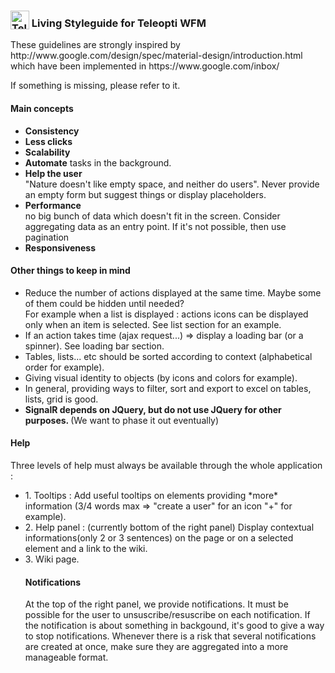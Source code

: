 <div class="view-header">
<div class="view-title">
	<h3><img src="http://www.teleopti.com/system/images/teleopti_logo.png" alt="Teleopti logo" height="30px" style="vertical-align:bottom;">
   Living Styleguide for Teleopti WFM</h3>
	<p>These guidelines are strongly inspired by http://www.google.com/design/spec/material-design/introduction.html
  which have been implemented in https://www.google.com/inbox/</p>

  <p>If something is missing, please refer to it.</p>
</div>
</div>

<h4>Main concepts</h4>
<ul class="wfm-simple-list">
<li><b>Consistency</b></li>
<li><b>Less clicks</b></li>
<li><b>Scalability</b></li>
<li><b>Automate</b> tasks in the background.</li>
<li><b>Help the user</b>
  <div class="subtext">"Nature doesn't like empty space, and neither do users".
  Never provide an empty form but suggest things or display placeholders.</div></li>
<li><b>Performance </b>
<div class="subtext">no big bunch of data which doesn't fit in the screen. Consider aggregating data as an entry point. If it's not possible, then use pagination</div></li>
<li><b>Responsiveness </b></li>
</ul>

<h4>Other things to keep in mind</h4>
<ul class="wfm-simple-list">
<li>Reduce the number of actions displayed at the same time. Maybe some of them could be hidden until needed?
<div class="subtext">For example when a list is displayed : actions icons can be displayed only when an item is selected. See list section for an example.</div></li>
<li>If an action takes time (ajax request...) => display a loading bar (or a spinner). See loading bar section.</li>
<li>Tables, lists... etc should be sorted according to context (alphabetical order for example).</li>
<li>Giving visual identity to objects (by icons and colors for example).</li>
<li>In general, providing ways to filter, sort and export to excel on tables, lists, grid is good.</li>
<li><b>SignalR depends on JQuery, but do not use JQuery for other purposes. </b>(We want to phase it out eventually)</li>
</ul>

<h4>Help</h4>
Three levels of help must always be available through the whole application :
<ul class="wfm-simple-list">
<li>1. Tooltips : Add useful tooltips on elements providing *more* information (3/4 words max => "create a user" for an icon "+" for example).</li>
<li>2. Help panel : (currently bottom of the right panel) Display contextual informations(only 2 or 3 sentences) on the page or on a selected element and a link to the wiki.</li>
<li>3. Wiki page.</li>

<h4>Notifications</h4>
At the top of the right panel, we provide notifications. It must be possible for the user to unsuscribe/resuscribe on each notification.
If the notification is about something in backgound, it's good to give a way to stop notifications. Whenever there is a risk that several notifications are created at once, make sure they are aggregated into a more manageable format.
